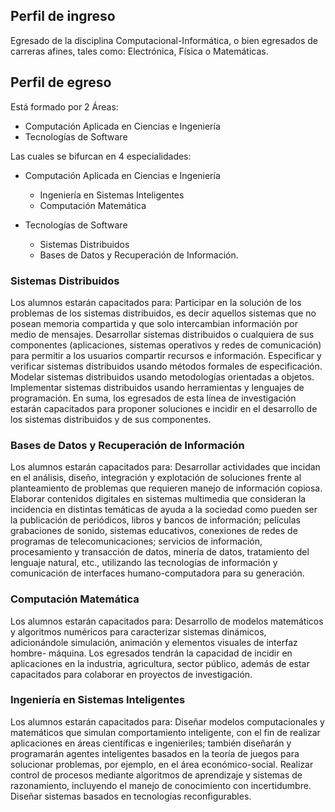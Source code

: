 ---
---

## Perfil de ingreso

Egresado de la disciplina Computacional-Informática, o bien egresados de carreras afines, tales como: Electrónica, Física o Matemáticas.


## Perfil de egreso

Está formado por 2 Áreas:

- Computación Aplicada en Ciencias e Ingeniería
- Tecnologías de Software

Las cuales se bifurcan  en 4 especialidades:

- Computación Aplicada en Ciencias e Ingeniería
  - Ingeniería en Sistemas Inteligentes
  - Computación Matemática

- Tecnologías de Software
  - Sistemas Distribuidos
  - Bases de Datos y Recuperación de Información.




### Sistemas Distribuidos

Los alumnos estarán capacitados para: Participar en la solución de los problemas de los sistemas distribuidos, es decir aquellos sistemas que no posean memoria compartida y que solo intercambian información por medio de mensajes. Desarrollar sistemas distribuidos o cualquiera  de sus componentes (aplicaciones, sistemas operativos y redes de comunicación) para permitir a los usuarios compartir recursos e información. Especificar y verificar sistemas distribuidos usando métodos formales de especificación. Modelar sistemas distribuidos usando metodologías orientadas a objetos. Implementar sistemas distribuidos usando herramientas y lenguajes de programación. En suma, los egresados de esta línea de investigación estarán capacitados para proponer soluciones e incidir en el desarrollo de los sistemas distribuidos y de sus componentes. 

### Bases de Datos y Recuperación de Información

Los alumnos estarán capacitados para: Desarrollar actividades que incidan en el análisis, diseño, integración y explotación de soluciones frente al planteamiento de problemas que requieren manejo de información copiosa. Elaborar contenidos digitales en sistemas multimedia que consideran la incidencia en distintas temáticas de ayuda a la sociedad como pueden ser la publicación de periódicos, libros y bancos de información; películas grabaciones de sonido, sistemas educativos, conexiones de redes de programas de telecomunicaciones; servicios de información, procesamiento y transacción de datos, minería de datos, tratamiento del lenguaje natural, etc., utilizando las tecnologías de información y comunicación de interfaces humano-computadora para su generación.

### Computación Matemática 

Los alumnos estarán capacitados para: Desarrollo de modelos matemáticos y algoritmos numéricos para caracterizar sistemas dinámicos, adicionándole simulación, animación y elementos visuales de interfaz hombre- máquina. Los egresados tendrán la capacidad de incidir en aplicaciones en la industria, agricultura, sector público, además de estar capacitados para colaborar en proyectos de investigación.

### Ingeniería en Sistemas Inteligentes

Los alumnos estarán capacitados para: Diseñar modelos computacionales y matemáticos que simulan comportamiento inteligente, con el fin de realizar aplicaciones en áreas científicas e ingenieriles; también diseñarán y programarán agentes inteligentes basados en la teoría de juegos para solucionar problemas, por ejemplo, en el área económico-social. Realizar control de procesos mediante algoritmos de aprendizaje y sistemas de razonamiento, incluyendo el manejo de conocimiento con incertidumbre. Diseñar sistemas basados en tecnologías reconfigurables.
